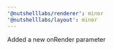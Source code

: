 ```yaml
---
'@nutshelllabs/renderer': minor
'@nutshelllabs/layout': minor
---
```


Added a new onRender parameter
